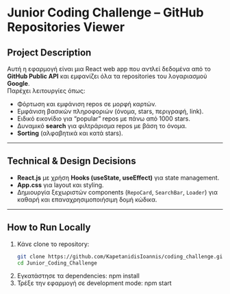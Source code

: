 # Junior Coding Challenge – GitHub Repositories Viewer

## Project Description

Αυτή η εφαρμογή είναι μια React web app που αντλεί δεδομένα από το **GitHub Public API** και εμφανίζει όλα τα repositories του λογαριασμού **Google**.  
Παρέχει λειτουργίες όπως:

- Φόρτωση και εμφάνιση repos σε μορφή καρτών.
- Εμφάνιση βασικών πληροφοριών (όνομα, stars, περιγραφή, link).
- Ειδικό εικονίδιο για “popular” repos με πάνω από 1000 stars.
- Δυναμικό **search** για φιλτράρισμα repos με βάση το όνομα.
- **Sorting** (αλφαβητικά και κατά stars).

---

## Technical & Design Decisions

- **React.js** με χρήση **Hooks (useState, useEffect)** για state management.
- **App.css** για layout και styling.
- Δημιουργία ξεχωριστών components (`RepoCard`, `SearchBar`, `Loader`) για καθαρή και επαναχρησιμοποιήσιμη δομή κώδικα.

---

## How to Run Locally

1. Κάνε clone το repository:
   ```bash
   git clone https://github.com/KapetanidisIoannis/coding_challenge.git
   cd Junior_Coding_Challenge
   ```
2. Εγκατάστησε τα dependencies: npm install
3. Τρέξε την εφαρμογή σε development mode: npm start
